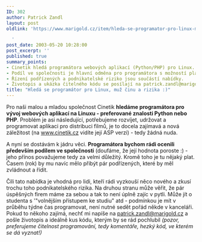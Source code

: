 ```yaml
---
ID: 302
author: Patrick Zandl
layout: post
oldlink: 'https://www.marigold.cz/item/hleda-se-programator-pro-linux-muz-cinu-a-rizika

  '
post_date: 2003-05-20 10:28:00
post_excerpt: ''
published: true
summary_points:
- Cinetik hledá programátora webových aplikací (Python/PHP) pro Linux.
- Podíl ve společnosti je hlavní odměna pro programátora s možností platu.
- Řízení podřízených a podnikatelské riziko jsou součástí nabídky.
- Životopis a ukázka čitelného kódu se posílají na patrick.zandl@marigold.cz.
title: "Hledá se programátor pro Linux, muž činu a rizika :)"
---
```


<p>
Pro naši malou a mladou společnost Cinetik <STRONG>hledáme programátora pro vývoj webových aplikací na Linuxu - preferované znalosti Python nebo PHP</STRONG>. Problém je asi následující, potřebujeme rozvíjet, udržovat a programovat aplikaci pro distribuci filmů, je to docela zajímavá a nová záležitost (na <A href="http://www.cinetik.cz/">www.cinetik.cz</A> vidíte její ASP verzi) - tedy žádná nuda. </p>

<p>
A nyní se dostávám k jádru věci. <STRONG>Programátora bychom rádi ocenili především podílem ve společnosti</STRONG> (doufáme, že její hodnota poroste :) - jeho přínos považujeme tedy za velmi důležitý. Kromě toho je tu nějaký plat. Časem (rok) by mu navíc mělo přibýt pár podřízených, které by měl zvládnout a řídit. &#160;</p>

<p>
Čili tato nabídka je vhodná pro lidi, kteří rádi vyzkouší něco nového a zkusí trochu toho podnikatelského rizika. Na druhou stranu může věřit, že pár úspěšných firem máme za sebou a tak to není úplně zajíc v pytli. Může jít o studenta s '"volnějším přístupem ke studiu" atd - podmínkou je mít v průběhu týdne čas programovat, není nutné sedět pořád někde v kanceláři. Pokud to někoho zajímá, nechť mi napíše na <A href="http://beta.marigold.cz/mailto:patrick.zandl@marigold.cz">patrick.zandl@marigold.cz</A> a pošle životopis a ideálně kus kódu, kterým by se rád pochlubil <EM>(pozor, preferujeme čitelnost programování, tedy komentáře, hezký kód, ve kterém se dá vyznat!)</EM></p>